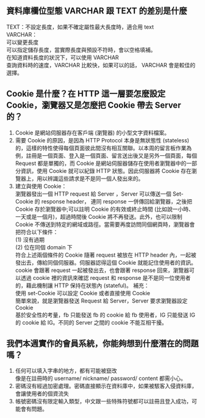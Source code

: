 ## 資料庫欄位型態 VARCHAR 跟 TEXT 的差別是什麼
TEXT：不設定長度，如果不確定屬性最大長度時，適合用 text<br>
VARCHAR：<br>
可以變更長度<br>
可以指定儲存長度，當實際長度與預設不符時，會以空格填補。<br>
在知道資料長度的狀況下，可以使用 VARCHAR<br>
查詢資料時的速度，VARCHAR 比較快，如果可以的話， VARCHAR 會是較佳的選擇。


## Cookie 是什麼？在 HTTP 這一層要怎麼設定 Cookie，瀏覽器又是怎麼把 Cookie 帶去 Server 的？
1. Cookie 是網站伺服器存在客戶端 (瀏覽器) 的小型文字資料檔案。<br>
1. 需要 Cookie 的原因，是因為 HTTP Protocol 本身是無狀態性 (stateless) 的，這樣的特性使得每個頁面彼此間沒有相互關聯。以本周的留言板作業為例，註冊是一個頁面、登入是一個頁面、留言送出後又是另外一個頁面，每個 Request 都是單獨的，而 Cookie 是網站伺服器儲存在使用者瀏覽器中的一部分資訊，使用 Cookie 就可以紀錄 HTTP 狀態。因此伺服器將 Cookie 存在瀏覽器上，用以辨識這些請求是不是同一個人發出來的。
1. 建立與使用 Cookie：<br>
瀏覽器發出一個 HTTP request 給 Server ，Server 可以傳送一個 Set-Cookie 的 response header， 連同 response 一併傳回給瀏覽器，之後把 Cookie 存於瀏覽器中;可以註明 Cookie 的有效或終止時間 (比如說一小時、一天或是一個月)，超過時間後 Cookie 將不再發送。此外，也可以限制 Cookie 不傳送到特定的網域或路徑。當需要再度訪問同個網頁時，瀏覽器會把符合以下條件：<br>
(1) 沒有過期<br>(2) 位在同個 domain 下<br> 
符合上述兩個條件的 Cookie 隨著 request 被放在 HTTP header 內，一起被發出去，傳給同個伺服器。伺服器認得這個 Cookie 就能記住使用者的資訊。cookie 會跟著 request 一起被發出去，也會跟著 response 回來，瀏覽器可以透過 cookie 裡的資訊來確認 request 和 response 是不是同一位使用者的，藉此機制讓 HTTP 保持在狀態內 (stateful)。
補充：<br>
使用 set-Cookie 可以設定 Cookie 或者直接使用 Cookie<br>
簡單來說，就是瀏覽器發送 Request 給 Server，Server 要求瀏覽器設定 Cookie<br>
基於安全性的考量，fb 只能發送 fb 的 cookie 給 fb  使用者，IG 只能發送 IG 的 cookie 給 IG。不同的 Server 之間的 cookie 不能互相干擾。

## 我們本週實作的會員系統，你能夠想到什麼潛在的問題嗎？
1. 任何可以填入字串的地方，都有可能被竄改<br>
像是在註冊時的 username/ nickname/ password/ content 都需小心。<br>
2. 密碼沒有經過加密處理。密碼直接顯示在資料庫中，如果被駭客入侵資料庫，會讓使用者的個資流失<br>
3. 帳號密碼沒有限定輸入類型，中文跟一些特殊符號都可以註冊且登入成功，可能會有問題。<br>

